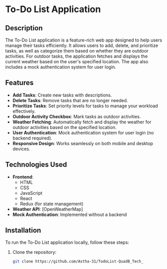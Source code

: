 # To-Do List Application

## Description

The To-Do List application is a feature-rich web app designed to help users manage their tasks efficiently. It allows users to add, delete, and prioritize tasks, as well as categorize them based on whether they are outdoor activities. For outdoor tasks, the application fetches and displays the current weather based on the user's specified location. The app also includes a mock authentication system for user login.

## Features

- **Add Tasks**: Create new tasks with descriptions.
- **Delete Tasks**: Remove tasks that are no longer needed.
- **Prioritize Tasks**: Set priority levels for tasks to manage your workload effectively.
- **Outdoor Activity Checkbox**: Mark tasks as outdoor activities.
- **Weather Fetching**: Automatically fetch and display the weather for outdoor activities based on the specified location.
- **User  Authentication**: Mock authentication system for user login (no backend required).
- **Responsive Design**: Works seamlessly on both mobile and desktop devices.

## Technologies Used

- **Frontend**: 
  - HTML
  - CSS
  - JavaScript
  - React
  - Redux (for state management)
- **Weather API**: [OpenWeatherMap]
- **Mock Authentication**: Implemented without a backend

## Installation

To run the To-Do List application locally, follow these steps:

1. Clone the repository:
   ```bash
   git clone https://github.com/Astha-31/TodoList-QuadB_Tech_ 
